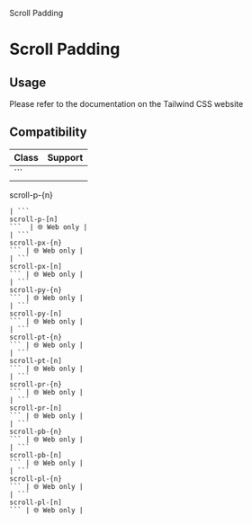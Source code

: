 Scroll Padding

# Scroll Padding

## Usage

Please refer to the documentation on the Tailwind CSS website

## Compatibility

| Class                 | Support     |
| --------------------- | ----------- |
| ```
scroll-p-{n}
```  | 🌐 Web only |
| ```
scroll-p-[n]
```  | 🌐 Web only |
| ```
scroll-px-{n}
``` | 🌐 Web only |
| ```
scroll-px-[n]
``` | 🌐 Web only |
| ```
scroll-py-{n}
``` | 🌐 Web only |
| ```
scroll-py-[n]
``` | 🌐 Web only |
| ```
scroll-pt-{n}
``` | 🌐 Web only |
| ```
scroll-pt-[n]
``` | 🌐 Web only |
| ```
scroll-pr-{n}
``` | 🌐 Web only |
| ```
scroll-pr-[n]
``` | 🌐 Web only |
| ```
scroll-pb-{n}
``` | 🌐 Web only |
| ```
scroll-pb-[n]
``` | 🌐 Web only |
| ```
scroll-pl-{n}
``` | 🌐 Web only |
| ```
scroll-pl-[n]
``` | 🌐 Web only |
